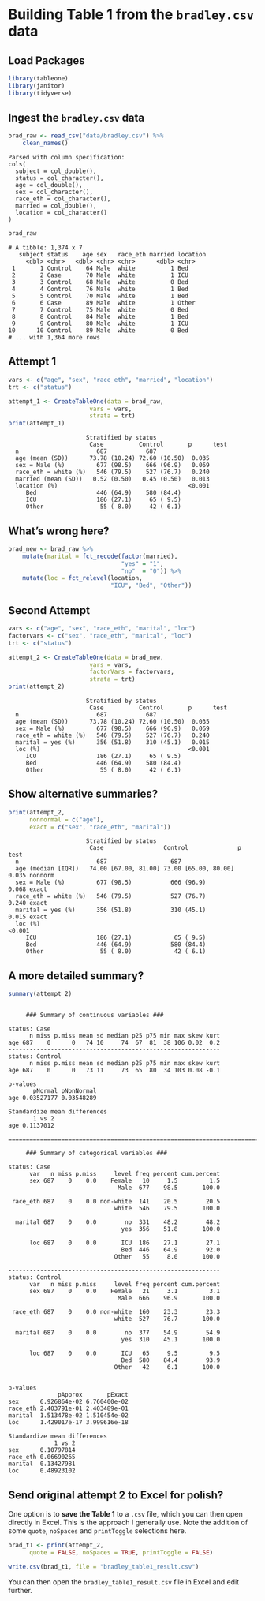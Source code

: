 Building Table 1 from the `bradley.csv` data
================

## Load Packages

``` r
library(tableone)
library(janitor)
library(tidyverse)
```

## Ingest the `bradley.csv` data

``` r
brad_raw <- read_csv("data/bradley.csv") %>% 
    clean_names()
```

    Parsed with column specification:
    cols(
      subject = col_double(),
      status = col_character(),
      age = col_double(),
      sex = col_character(),
      race_eth = col_character(),
      married = col_double(),
      location = col_character()
    )

``` r
brad_raw
```

    # A tibble: 1,374 x 7
       subject status    age sex   race_eth married location
         <dbl> <chr>   <dbl> <chr> <chr>      <dbl> <chr>   
     1       1 Control    64 Male  white          1 Bed     
     2       2 Case       70 Male  white          1 ICU     
     3       3 Control    68 Male  white          0 Bed     
     4       4 Control    76 Male  white          1 Bed     
     5       5 Control    70 Male  white          1 Bed     
     6       6 Case       89 Male  white          1 Other   
     7       7 Control    75 Male  white          0 Bed     
     8       8 Control    84 Male  white          1 Bed     
     9       9 Control    80 Male  white          1 ICU     
    10      10 Control    89 Male  white          0 Bed     
    # ... with 1,364 more rows

## Attempt 1

``` r
vars <- c("age", "sex", "race_eth", "married", "location")
trt <- c("status")

attempt_1 <- CreateTableOne(data = brad_raw, 
                       vars = vars, 
                       strata = trt)
print(attempt_1)
```

``` 
                      Stratified by status
                       Case          Control       p      test
  n                      687           687                    
  age (mean (SD))      73.78 (10.24) 72.60 (10.50)  0.035     
  sex = Male (%)         677 (98.5)    666 (96.9)   0.069     
  race_eth = white (%)   546 (79.5)    527 (76.7)   0.240     
  married (mean (SD))   0.52 (0.50)   0.45 (0.50)   0.013     
  location (%)                                     <0.001     
     Bed                 446 (64.9)    580 (84.4)             
     ICU                 186 (27.1)     65 ( 9.5)             
     Other                55 ( 8.0)     42 ( 6.1)             
```

## What’s wrong here?

``` r
brad_new <- brad_raw %>%
    mutate(marital = fct_recode(factor(married), 
                                "yes" = "1", 
                                "no"  = "0")) %>%
    mutate(loc = fct_relevel(location, 
                             "ICU", "Bed", "Other"))
```

## Second Attempt

``` r
vars <- c("age", "sex", "race_eth", "marital", "loc")
factorvars <- c("sex", "race_eth", "marital", "loc")
trt <- c("status")

attempt_2 <- CreateTableOne(data = brad_new, 
                       vars = vars, 
                       factorVars = factorvars,
                       strata = trt)
print(attempt_2)
```

``` 
                      Stratified by status
                       Case          Control       p      test
  n                      687           687                    
  age (mean (SD))      73.78 (10.24) 72.60 (10.50)  0.035     
  sex = Male (%)         677 (98.5)    666 (96.9)   0.069     
  race_eth = white (%)   546 (79.5)    527 (76.7)   0.240     
  marital = yes (%)      356 (51.8)    310 (45.1)   0.015     
  loc (%)                                          <0.001     
     ICU                 186 (27.1)     65 ( 9.5)             
     Bed                 446 (64.9)    580 (84.4)             
     Other                55 ( 8.0)     42 ( 6.1)             
```

## Show alternative summaries?

``` r
print(attempt_2, 
      nonnormal = c("age"),
      exact = c("sex", "race_eth", "marital"))
```

``` 
                      Stratified by status
                       Case                 Control              p      test   
  n                      687                  687                              
  age (median [IQR])   74.00 [67.00, 81.00] 73.00 [65.00, 80.00]  0.035 nonnorm
  sex = Male (%)         677 (98.5)           666 (96.9)          0.068 exact  
  race_eth = white (%)   546 (79.5)           527 (76.7)          0.240 exact  
  marital = yes (%)      356 (51.8)           310 (45.1)          0.015 exact  
  loc (%)                                                        <0.001        
     ICU                 186 (27.1)            65 ( 9.5)                       
     Bed                 446 (64.9)           580 (84.4)                       
     Other                55 ( 8.0)            42 ( 6.1)                       
```

## A more detailed summary?

``` r
summary(attempt_2)
```

``` 

     ### Summary of continuous variables ###

status: Case
      n miss p.miss mean sd median p25 p75 min max skew kurt
age 687    0      0   74 10     74  67  81  38 106 0.02  0.2
------------------------------------------------------------ 
status: Control
      n miss p.miss mean sd median p25 p75 min max skew kurt
age 687    0      0   73 11     73  65  80  34 103 0.08 -0.1

p-values
       pNormal pNonNormal
age 0.03527177 0.03548289

Standardize mean differences
       1 vs 2
age 0.1137012

=======================================================================================

     ### Summary of categorical variables ### 

status: Case
      var   n miss p.miss     level freq percent cum.percent
      sex 687    0    0.0    Female   10     1.5         1.5
                               Male  677    98.5       100.0
                                                            
 race_eth 687    0    0.0 non-white  141    20.5        20.5
                              white  546    79.5       100.0
                                                            
  marital 687    0    0.0        no  331    48.2        48.2
                                yes  356    51.8       100.0
                                                            
      loc 687    0    0.0       ICU  186    27.1        27.1
                                Bed  446    64.9        92.0
                              Other   55     8.0       100.0
                                                            
------------------------------------------------------------ 
status: Control
      var   n miss p.miss     level freq percent cum.percent
      sex 687    0    0.0    Female   21     3.1         3.1
                               Male  666    96.9       100.0
                                                            
 race_eth 687    0    0.0 non-white  160    23.3        23.3
                              white  527    76.7       100.0
                                                            
  marital 687    0    0.0        no  377    54.9        54.9
                                yes  310    45.1       100.0
                                                            
      loc 687    0    0.0       ICU   65     9.5         9.5
                                Bed  580    84.4        93.9
                              Other   42     6.1       100.0
                                                            

p-values
              pApprox       pExact
sex      6.926864e-02 6.760400e-02
race_eth 2.403791e-01 2.403489e-01
marital  1.513478e-02 1.510454e-02
loc      1.429017e-17 3.999616e-18

Standardize mean differences
             1 vs 2
sex      0.10797814
race_eth 0.06690265
marital  0.13427981
loc      0.48923102
```

## Send original attempt 2 to Excel for polish?

One option is to **save the Table 1** to a `.csv` file, which you can
then open directly in Excel. This is the approach I generally use. Note
the addition of some `quote`, `noSpaces` and `printToggle` selections
here.

``` r
brad_t1 <- print(attempt_2, 
      quote = FALSE, noSpaces = TRUE, printToggle = FALSE)

write.csv(brad_t1, file = "bradley_table1_result.csv")
```

You can then open the `bradley_table1_result.csv` file in Excel and edit
further.
